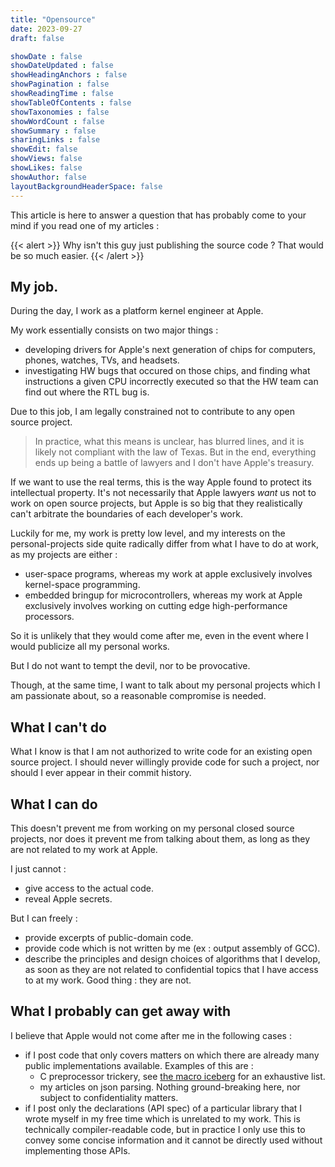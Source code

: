 ```yaml
---
title: "Opensource"
date: 2023-09-27
draft: false

showDate : false
showDateUpdated : false
showHeadingAnchors : false
showPagination : false
showReadingTime : false
showTableOfContents : false
showTaxonomies : false 
showWordCount : false
showSummary : false
sharingLinks : false
showEdit: false
showViews: false
showLikes: false
showAuthor: false
layoutBackgroundHeaderSpace: false
---
```




This article is here to answer a question that has probably come to your mind if you read one of my articles :

{{< alert >}}
Why isn't this guy just publishing the source code ? That would be so much easier.
{{< /alert >}}

## My job.

During the day, I work as a platform kernel engineer at Apple.

My work essentially consists on two major things :
- developing drivers for Apple's next generation of chips for computers, phones, watches, TVs, and headsets.
- investigating HW bugs that occured on those chips, and finding what instructions a given CPU incorrectly executed so that the HW team can find out where the RTL bug is.

Due to this job, I am legally constrained not to contribute to any open source project.

> In practice, what this means is unclear, has blurred lines, and it is likely not compliant with the law of Texas. But in the end, everything ends up being a battle of lawyers and I don't have Apple's treasury.

If we want to use the real terms, this is the way Apple found to protect its intellectual property. It's not necessarily that Apple lawyers _want_ us not to work on open source projects, but Apple is so big that they realistically can't arbitrate the boundaries of each developer's work.

Luckily for me, my work is pretty low level, and my interests on the personal-projects side quite radically differ from what I have to do at work, as my projects are either :
- user-space programs, whereas my work at apple exclusively involves kernel-space programming.
- embedded bringup for microcontrollers, whereas my work at Apple exclusively involves working on cutting edge high-performance processors.

So it is unlikely that they would come after me, even in the event where I would publicize all my personal works.

But I do not want to tempt the devil, nor to be provocative.

Though, at the same time, I want to talk about my personal projects which I am passionate about, so a reasonable compromise is needed.

## What I can't do

What I know is that I am not authorized to write code for an existing open source project.
I should never willingly provide code for such a project, nor should I ever appear in their commit history.

## What I can do

This doesn't prevent me from working on my personal closed source projects, nor does it prevent me from talking about them, as long as they are not related to my work at Apple.


I just cannot :
- give access to the actual code.
- reveal Apple secrets.

But I can freely :
- provide excerpts of public-domain code.
- provide code which is not written by me (ex : output assembly of GCC).
- describe the principles and design choices of algorithms that I develop, as soon as they are not related to confidential topics that I have access to at my work. Good thing : they are not.

## What I probably can get away with

I believe that Apple would not come after me in the following cases :
- if I post code that only covers matters on which there are already many public implementations available. Examples of this are :
  - C preprocessor trickery, see [the macro iceberg](https://jadlevesque.github.io/PPMP-Iceberg/) for an exhaustive list.
  - my articles on json parsing. Nothing ground-breaking here, nor subject to confidentiality matters.
- if I post only the declarations (API spec) of a particular library that I wrote myself in my free time which is unrelated to my work. This is technically compiler-readable code, but in practice I only use this to convey some concise information and it cannot be directly used without implementing those APIs.

